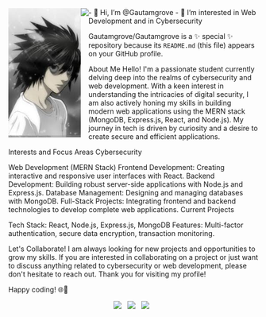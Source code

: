 <div>
    <img align="left" height="260vh" src="/images.jpeg">
    <img align="left" height="260vh" src="https://upload.wikimedia.org/wikipedia/commons/3/3d/1_120_transparent.png">
</div>
- 👋 Hi, I’m @Gautamgrove
- 👀 I’m interested in Web Development and in Cybersecurity

Gautamgrove/Gautamgrove is a ✨ special ✨ repository because its `README.md` (this file) appears on your GitHub profile.

About Me
Hello! I'm a passionate student currently delving deep into the realms of cybersecurity and web development. With a keen interest in understanding the intricacies of digital security, I am also actively honing my skills in building modern web applications using the MERN stack (MongoDB, Express.js, React, and Node.js). My journey in tech is driven by curiosity and a desire to create secure and efficient applications.

Interests and Focus Areas
Cybersecurity

Web Development (MERN Stack)
Frontend Development: Creating interactive and responsive user interfaces with React.
Backend Development: Building robust server-side applications with Node.js and Express.js.
Database Management: Designing and managing databases with MongoDB.
Full-Stack Projects: Integrating frontend and backend technologies to develop complete web applications.
Current Projects

Tech Stack: React, Node.js, Express.js, MongoDB
Features: Multi-factor authentication, secure data encryption, transaction monitoring.

Let's Collaborate!
I am always looking for new projects and opportunities to grow my skills. If you are interested in collaborating on a project or just want to discuss anything related to cybersecurity or web development, please don't hesitate to reach out.
Thank you for visiting my profile!

Happy coding! 🌐🔐

<p align='center'>
<a href="https://www.linkedin.com/in/gautamgrover259/"><img height="30" src="https://raw.githubusercontent.com/trinwin/trinwin/master/icons/linkedin.png?raw=true"></a>&nbsp;&nbsp;
<a href="https://x.com/Gautamgrover259"><img height="30" src="https://raw.githubusercontent.com/trinwin/trinwin/master/icons/twitter.png?raw=true"></a>&nbsp;&nbsp;
<a href="https://instagram.com/gautamgrover259"><img height="30" src="https://raw.githubusercontent.com/trinwin/trinwin/master/icons/instagram.png?raw=true"></a>&nbsp;&nbsp;
